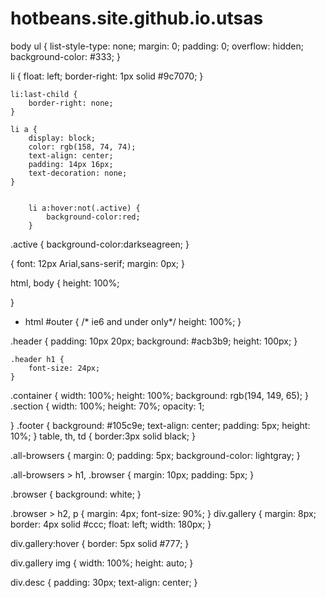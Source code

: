 # hotbeans.site.github.io.utsas
body 
ul {
    list-style-type: none;
    margin: 0;
    padding: 0;
    overflow: hidden;
    background-color: #333;
}

li {
    float: left;
    border-right: 1px solid #9c7070;
}

    li:last-child {
        border-right: none;
    }

    li a {
        display: block;
        color: rgb(158, 74, 74);
        text-align: center;
        padding: 14px 16px;
        text-decoration: none;
    }

   
        li a:hover:not(.active) {
            background-color:red;
        }

.active {
    background-color:darkseagreen;
}

{
    font: 12px Arial,sans-serif;
    margin: 0px;
}

html, body {
    height: 100%;
   
}
 
* html #outer { /* ie6 and under only*/
    height: 100%;
}

.header {
    padding: 10px 20px;
    background: #acb3b9;
    height: 100px; 
}

    .header h1 {
        font-size: 24px;
    }

.container {
    width: 100%;
    height: 100%;
    background: rgb(194, 149, 65);
}
.section {
    width: 100%;
    height: 70%;
    opacity: 1;
    
}
.footer {
    background: #105c9e;
    text-align: center;
    padding: 5px;
    height: 10%;
}
table, th, td 
{
    border:3px solid black;
}

.all-browsers {
    margin: 0;
    padding: 5px;
    background-color: lightgray;
  }
  
  .all-browsers > h1, .browser {
    margin: 10px;
    padding: 5px;
  }
  
  .browser {
    background: white;
  }
  
  .browser > h2, p {
    margin: 4px;
    font-size: 90%;
  }
  div.gallery {
    margin: 8px;
    border: 4px solid #ccc;
    float: left;
    width: 180px;
  }
  
  div.gallery:hover {
    border: 5px solid #777;
  }
  
  div.gallery img {
    width: 100%;
    height: auto;
  }
  
  div.desc {
    padding: 30px;
    text-align: center;
  }
